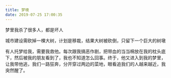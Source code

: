 ```yaml
---
title: 梦境
date: 2019-07-25 17:00:35
---
```

梦里我杀了很多人，都是坏人

城市建设需砍掉一棵大树，计划是移栽，结果大树被砍倒，只留下一个巨大的树墩

有人托梦给我，需要我救他。每次跟我搞恶作剧，把带血的当当棉放在我的枕头底下，然后被我的朋友看到了，我也不知道怎么回事。终于，他又进入到我的梦里，让我带他逃，我们一路狂奔，分开穿过两边的菜地，眼看追我们的人越来越近，我突然醒了。
